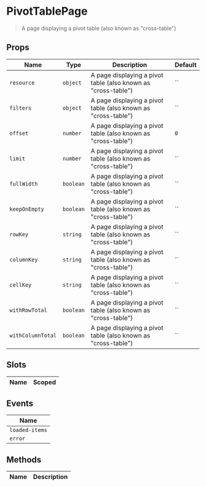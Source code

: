 # PivotTablePage

> A page displaying a pivot table (also known as &quot;cross-table&quot;)

## Props

| Name       | Type          | Description     | Default                  |
|------------|---------------|-----------------|--------------------------|
| `resource` | `object` | A page displaying a pivot table (also known as &quot;cross-table&quot;) | `` |
| `filters` | `object` | A page displaying a pivot table (also known as &quot;cross-table&quot;) | `` |
| `offset` | `number` | A page displaying a pivot table (also known as &quot;cross-table&quot;) | `0` |
| `limit` | `number` | A page displaying a pivot table (also known as &quot;cross-table&quot;) | `` |
| `fullWidth` | `boolean` | A page displaying a pivot table (also known as &quot;cross-table&quot;) | `` |
| `keepOnEmpty` | `boolean` | A page displaying a pivot table (also known as &quot;cross-table&quot;) | `` |
| `rowKey` | `string` | A page displaying a pivot table (also known as &quot;cross-table&quot;) | `` |
| `columnKey` | `string` | A page displaying a pivot table (also known as &quot;cross-table&quot;) | `` |
| `cellKey` | `string` | A page displaying a pivot table (also known as &quot;cross-table&quot;) | `` |
| `withRowTotal` | `boolean` | A page displaying a pivot table (also known as &quot;cross-table&quot;) | `` |
| `withColumnTotal` | `boolean` | A page displaying a pivot table (also known as &quot;cross-table&quot;) | `` |

## Slots

| Name       | Scoped        |
|------------|---------------|

## Events

| Name       |
|------------|
| `loaded-items` |
| `error` |

## Methods

| Name       | Description     |
|------------|-----------------|
